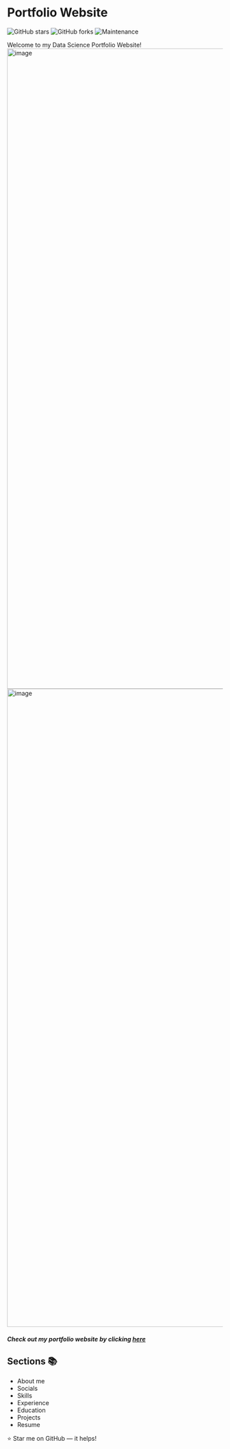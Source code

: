 # Portfolio Website

![GitHub stars](https://img.shields.io/github/stars/sujith-kamme/sujith-kamme.github.io?style=flat-square)
![GitHub forks](https://img.shields.io/github/forks/sujith-kamme/sujith-kamme.github.io?style=flat-square)
![Maintenance](https://img.shields.io/maintenance/yes/2024?style=flat-square)

Welcome to my Data Science Portfolio Website!
<img width="1496" alt="image" src="https://github.com/sujith-kamme/sujith-kamme.github.io/assets/142932988/4bf22116-f303-47e9-a234-d99d81f31f0f">
<img width="1491" alt="image" src="https://github.com/user-attachments/assets/af9ccf6e-19a6-4175-b6bb-a17014a56197">


 ##### Check out my portfolio website by clicking [here](https://sujith-kamme.github.io)

## Sections 📚

- About me
- Socials
- Skills
- Experience
- Education
- Projects
- Resume

⭐ Star me on GitHub — it helps!

